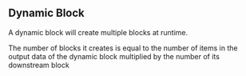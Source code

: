 ## Dynamic Block

A dynamic block will create multiple blocks at runtime.

The number of blocks it creates is equal to the number of items in the output data of the dynamic block  multiplied by the number of its downstream block